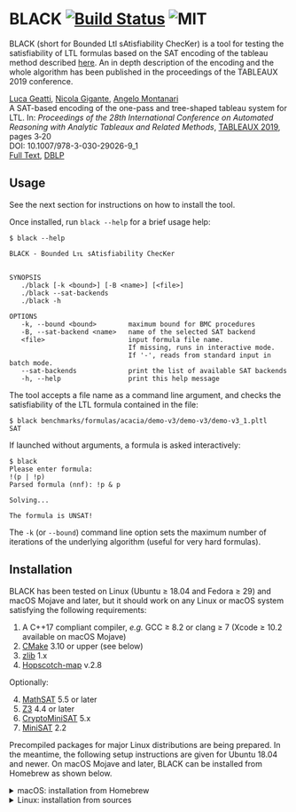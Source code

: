 # BLACK [![Build Status](https://api.cirrus-ci.com/github/black-sat/black.svg)](https://cirrus-ci.com/github/black-sat/black)  ![MIT](https://img.shields.io/badge/license-MIT-brightgreen)

BLACK (short for Bounded Ltl sAtisfiability ChecKer) is a tool for testing the
satisfiability of LTL formulas based on the SAT encoding of the tableau method
described [here][Reynolds]. An in depth description of the encoding and the
whole algorithm has been published in the proceedings of the TABLEAUX 2019 
conference.

[Luca Geatti][Geatti], [Nicola Gigante][Gigante], [Angelo Montanari][Montanari]  
A SAT-based encoding of the one-pass and tree-shaped tableau system for LTL. 
In: *Proceedings of the 28th International Conference on Automated Reasoning with 
Analytic Tableaux and Related Methods*, [TABLEAUX 2019][Tableaux], pages 3‑20  
DOI: 10.1007/978-3-030-29026-9_1  
[Full Text][Paper], [DBLP][DBLP]

## Usage

See the next section for instructions on how to install the tool.

Once installed, run `black --help` for a brief usage help:
```
$ black --help

BLACK - Bounded Lᴛʟ sAtisfiability ChecKer


SYNOPSIS
   ./black [-k <bound>] [-B <name>] [<file>]
   ./black --sat-backends
   ./black -h

OPTIONS
   -k, --bound <bound>        maximum bound for BMC procedures
   -B, --sat-backend <name>   name of the selected SAT backend
   <file>                     input formula file name.
                              If missing, runs in interactive mode.
                              If '-', reads from standard input in batch mode.
   --sat-backends             print the list of available SAT backends
   -h, --help                 print this help message
```

The tool accepts a file name as a command line argument, and checks the 
satisfiability of the LTL formula contained in the file:

```
$ black benchmarks/formulas/acacia/demo-v3/demo-v3/demo-v3_1.pltl 
SAT
```

If launched without arguments, a formula is asked interactively:

```
$ black
Please enter formula: 
!(p | !p)
Parsed formula (nnf): !p & p

Solving...

The formula is UNSAT!
```

The `-k` (or `--bound`) command line option sets the maximum
number of iterations of the underlying algorithm (useful for very hard formulas).

## Installation

BLACK has been tested on Linux (Ubuntu ≥ 18.04 and Fedora ≥ 29) and macOS Mojave
and later, but it should work on any Linux or macOS system satisfying the
following requirements:
1. A C++17 compliant compiler, *e.g.* GCC ≥ 8.2 or clang ≥ 7
    (Xcode ≥ 10.2 available on macOS Mojave)
2. [CMake][CMake] 3.10 or upper (see below)
3. [zlib][zlib] 1.x
3. [Hopscotch-map][hopscotch] v.2.8

Optionally:

4. [MathSAT][MathSAT] 5.5 or later
5. [Z3][Z3] 4.4 or later
5. [CryptoMiniSAT][CMS] 5.x
6. [MiniSAT][MiniSAT] 2.2

Precompiled packages for major Linux distributions are being prepared. In the
meantime, the following setup instructions are given for Ubuntu 18.04 and newer.
On macOS Mojave and later, BLACK can be installed from Homebrew as shown below.

<details>
  <summary>macOS: installation from Homebrew</summary>
  
  Make sure to have installed the [Homebrew][Homebrew] package manager as
  explained on their website (very easy single-command installation). Then,
  install BLACK as follows:
  ```
  $ brew tap black-sat/black
  $ brew install black
  ```
</details>

<details>
<summary>Linux: installation from sources</summary>

### Installing dependencies

<details>
<summary>Ubuntu ≥ 20.04 and other Debian-based distributions</summary>
On Ubuntu ≥ 20.04, install the required packages with `apt` as follows:

```
$ sudo apt install build-essential git gcc g++ cmake libtsl-hopscotch-map-dev libz-dev libfmt-dev
```
</details>
<details>
<summary>Fedora ≥ 29 and other RedHat-based distributions</summary>

On Fedora ≥ 29, install the required packages with `yum` as follows:
```
$ sudo yum install gcc gcc-c++ make cmake zlib-devel git
```
and then, install from source the `hopscotch-map` library, which is not available
as a precompiled `.rpm` package:
```
$ git clone https://github.com/Tessil/hopscotch-map.git
$ cd hopscotch-map
$ git checkout v2.3.0
$ cmake .
$ make install
```
</details>


### Compilation
1. Clone the repository and `cd` into the source directory:
   ```
   $ git clone https://github.com/black-sat/black.git
   $ cd black
   ```
2. <details><summary><strong>Optional</strong> Additional SAT backends</summary>
    The default backend SAT solver is Glucose, which is built into
   BLACK's sources and does not need to be installed separately. 
   
   The MiniSAT, CryptoMiniSAT, and Z3 backends will be automatically if their
   installation is found on the system.  
   
   To enable the MathSAT backend and install its dependencies, proceed as follows:
   <details>
   <summary>On Ubuntu and other Debian-based distributions</summary>

   ```
   $ sudo apt install libgmp-dev
   $ ./download-mathsat5.sh
   ```
   </details>
   <details>
   <summary>On Fedora and other Red Hat-based distributions</summary>

   ```
   $ sudo yum install gmp-devel
   $ ./download-mathsat5.sh
   ```
   </details>
   </details>

3. Create a `build` directory and `cd` into it:
   ```
   $ mkdir build && cd build
   ```
4. Run `cmake` inside the `build` directory.
   ```
   $ cmake ..
   ```
5. Build
   ```
   $ make
   ```
6. Run the tests if you want to make sure everything worked properly  
   ```
   $ make test
   ```
7. Install (usually requires administrator privileges)
   ```
   $ make install
   ```
</details>

[Reynolds]: https://arxiv.org/abs/1609.04102
[CMake]: https://cmake.org
[zlib]: https://zlib.net/
[hopscotch]: https://github.com/Tessil/hopscotch-map
[CMS]: https://github.com/msoos/cryptominisat
[MiniSAT]: http://minisat.se/
[Z3]: https://github.com/Z3Prover/z3
[MathSAT]: http://mathsat.fbk.eu
[Homebrew]: https://brew.sh
[Geatti]: https://users.dimi.uniud.it/~luca.geatti
[Gigante]: https://users.dimi.uniud.it/~nicola.gigante
[Montanari]: https://users.dimi.uniud.it/~angelo.montanari
[Tableaux]: https://tableaux2019.org/
[Paper]: https://users.dimi.uniud.it/~nicola.gigante/papers/GeattiGM19.pdf
[DBLP]: https://dblp.org/rec/conf/tableaux/GeattiGM19.html